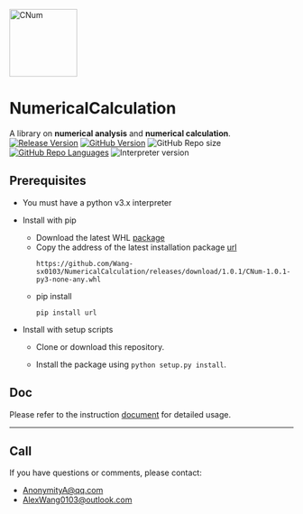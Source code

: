 <a href="https://github.com/Wang-sx0103/NumericalCalculation/"><img alt="CNum" src="./branding/logo/logomark/CNumlogo.svg" height="120"></a>

# **NumericalCalculation**

A library on **numerical analysis** and **numerical calculation**.
[![Release Version](https://img.shields.io/github/v/release/Wang-sx0103/NumericalCalculation?color=lightgrey&include_prereleases)](https://github.com/Wang-sx0103/NumericalCalculation/releases)
[![GitHub Version](https://img.shields.io/github/license/Wang-sx0103/NumericalCalculation)](LICENSE)
![GitHub Repo size](https://img.shields.io/github/repo-size/Wang-sx0103/NumericalCalculation)
[![GitHub Repo Languages](https://img.shields.io/github/languages/top/Wang-sx0103/NumericalCalculation?color=G)](https://github.com/Wang-sx0103/NumericalCalculation/search?l=python)
![Interpreter version](https://img.shields.io/badge/python-v3.x-red)

## Prerequisites

- You must have a python v3.x interpreter

- Install with pip
  - Download the latest WHL [package](https://github.com/Wang-sx0103/NumericalCalculation/releases)
  - Copy the address of the latest installation package [url](https://github.com/Wang-sx0103/NumericalCalculation/releases)
    ```shell
    https://github.com/Wang-sx0103/NumericalCalculation/releases/download/1.0.1/CNum-1.0.1-py3-none-any.whl
    ```
  - pip install
    ```shell
    pip install url
    ```

- Install with setup scripts

  - Clone or download this repository.

  - Install the package using `python setup.py install`.

## Doc

Please refer to the instruction [document](https://github.com/Wang-sx0103/NumericalCalculation/blob/main/doc/CNum1.0.1.md) for detailed usage.  

---------

## Call

If you have questions or comments, please contact:

- AnonymityA@qq.com
- AlexWang0103@outlook.com
